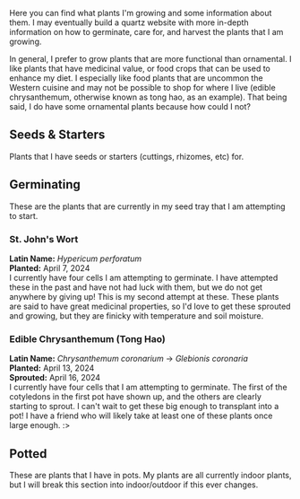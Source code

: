 Here you can find what plants I'm growing and some information about them. I may eventually build a quartz website with more in-depth information on how to germinate, care for, and harvest the plants that I am growing.

In general, I prefer to grow plants that are more functional than ornamental. I like plants that have medicinal value, or food crops that can be used to enhance my diet. I especially like food plants that are uncommon the Western cuisine and may not be possible to shop for where I live (edible chrysanthemum, otherwise known as tong hao, as an example). That being said, I do have some ornamental plants because how could I not?

## Seeds & Starters
Plants that I have seeds or starters (cuttings, rhizomes, etc) for.

## Germinating
These are the plants that are currently in my seed tray that I am attempting to start.

### St. John's Wort
**Latin Name:** *Hypericum perforatum* \
**Planted:** April 7, 2024 \
I currently have four cells I am attempting to germinate. I have attempted these in the past and have not had luck with them, but we do not get anywhere by giving up! This is my second attempt at these. These plants are said to have great medicinal properties, so I'd love to get these sprouted and growing, but they are finicky with temperature and soil moisture.

### Edible Chrysanthemum (Tong Hao)
**Latin Name:** *Chrysanthemum coronarium* -> *Glebionis coronaria* \
**Planted:** April 13, 2024 \
**Sprouted:** April 16, 2024 \
I currently have four cells that I am attempting to germinate. The first of the cotyledons in the first pot have shown up, and the others are clearly starting to sprout. I can't wait to get these big enough to transplant into a pot! I have a friend who will likely take at least one of these plants once large enough. :>

## Potted
These are plants that I have in pots. My plants are all currently indoor plants, but I will break this section into indoor/outdoor if this ever changes.

